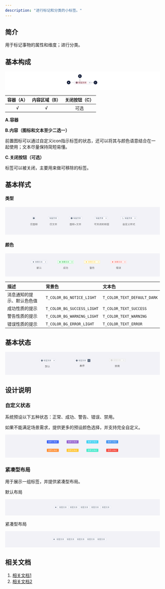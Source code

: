 ```yaml
---
description: "进行标记和分类的小标签。"
---
```

<!--副标题具体写法见源代码模式-->

## 简介

用于标记事物的属性和维度；进行分类。



## 基本构成

![](../../../images/tag/forms_01.png)

| 容器（A） | 内容区域（B） | 关闭按钮（C） |
| :-------: | :-----------: | :-----------: |
|     √     |       √       |     可选      |

**A.容器**

**B.内容（图标和文本至少二选一）**

前置图标可以通过自定义icon指示标签的状态，还可以将其与颜色语意结合在一起使用；文本尽量保持简短易懂。

**C.关闭按钮（可选）**

标签可以被关闭，主要用来做可移除的标签。




## 基本样式
#### 类型

![](../../../images/tag/styles_01.png)

#### 颜色

![](../../../images/tag/styles_02.png)

| 描述                       | 背景色                     | 文本色                      |
| :------------------------- | :------------------------- | :-------------------------- |
| 消息通知的提示、默认⾊色值 | `T_COLOR_BG_NOTICE_LIGHT`  | `T_COLOR_TEXT_DEFAULT_DARK` |
| 成功性质的提示             | `T_COLOR_BG_SUCCESS_LIGHT` | `T_COLOR_TEXT_SUCCESS`      |
| 警告性质的提示             | `T_COLOR_BG_WARNING_LIGHT` | `T_COLOR_TEXT_WARNING`      |
| 错误性质的提示             | `T_COLOR_BG_ERROR_LIGHT`   | `T_COLOR_TEXT_ERROR`        |

#### 

## 基本状态

![](../../../images/tag/states_01.png)



## 设计说明

### 自定义状态

系统预设以下五种状态：正常、成功、警告、错误、禁用。

如果不能满足场景需求，提供更多的预设颜色选择，并支持完全自定义。

![](../../../images/tag/descriptions_01.png)

### 紧凑型布局

用于展示一组标签，并提供紧凑型布局。

默认布局

![](../../../images/tag/descriptions_02.png)

紧凑型布局

![](../../../images/tag/descriptions_03.png)





## 相关文档

1. [相关文档1](https://www.ucloud.cn)
2. [相关文档2](https://www.ucloud.cn)
